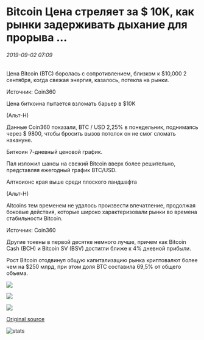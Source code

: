# Bitcoin Цена стреляет за $ 10K, как рынки задерживать дыхание для прорыва ...

###### 2019-09-02 07:09

Цена Bitcoin (BTC) боролась с сопротивлением, близком к $10,000 2 сентября, когда свежая энергия, казалось, потекла на рынки.

Источник: Coin360

Цена биткоина пытается взломать барьер в $10K

(Альт-Н)

Данные Coin360 показали, BTC / USD 2,25% в понедельник, поднимаясь через $ 9800, чтобы бросить вызов потолок он не смог сломать накануне.

Биткоин 7-дневный ценовой график.

Пал изложил шансы на свежий Bitcoin вверх более решительно, представляя ежегодный график BTC/USD.

Алткоионс края выше среди плоского ландшафта

(Альт-Н)

Altcoins тем временем не удалось произвести впечатление, продолжая боковые действия, которые широко характеризовали рынки во времена стабильности Bitcoin.

Источник: Coin360

Другие токены в первой десятке немного лучше, причем как Bitcoin Cash (BCH) и Bitcoin SV (BSV) достигли ближе к 4% дневной прибыли.

Рост Bitcoin отодвинул общую капитализацию рынка криптовалют более чем на $250 млрд, при этом доля BTC составила 69,5% от общего объема.

![](https://s3.cointelegraph.com/storage/uploads/view/253191c37e5f1c974805d18a2236867b.png)

![](https://s3.cointelegraph.com/storage/uploads/view/69433fd1234baf24fc1d23a3cc333dc4.png)

![](https://s3.cointelegraph.com/storage/uploads/view/de7117d9781332bde93577b140aa46b2.png)

[Original source](https://cointelegraph.com/news/bitcoin-price-shoots-for-10k-as-markets-hold-breath-for-breakout)

![stats](https://c.statcounter.com/11760860/0/a89fa40b/1/ "stats")